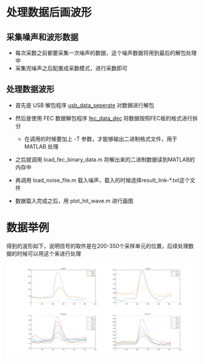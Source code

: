 # 处理数据后画波形

## 采集噪声和波形数据

+ 每次采数之前都要采集一次噪声的数据，这个噪声数据将用到最后的解包处理中
+ 采集完噪声之后配置成采数模式，进行采数即可

## 处理数据波形

+ 首先是 USB 解包程序 [usb_data_seperate](..\usb_data_separate) 对数据进行解包
+ 然后是使用 FEC 数据解包程序 [fec_data_dec](..\fec_data_dec) 将数据按照FEC板的格式进行拆分
  + 在调用的时候要加上 -T 参数，才能够输出二进制格式文件，用于 MATLAB 处理
+ 之后就调用 load_fec_binary_data.m 将解出来的二进制数据读到MATLAB的内存中
+ 再调用 load_noise_file.m 载入噪声，载入的时候选择result_link-*.txt这个文件

+ 数据载入完成之后，用 plot_hit_wave.m 进行画图

# 数据举例

得到的波形如下，说明信号的取件是在200-350个采样单元的位置，后续处理数据的时候可以用这个来进行处理

![image-20231019203212608](.\readme.assets\image-20231019203212608.png)